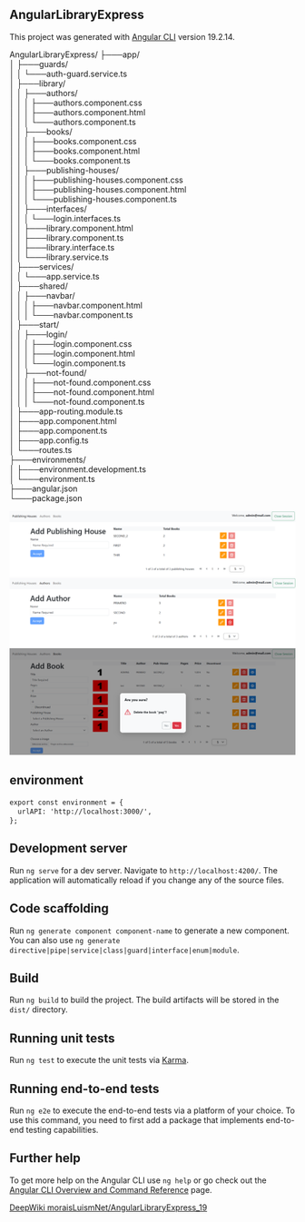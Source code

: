 ## AngularLibraryExpress
This project was generated with [Angular CLI](https://github.com/angular/angular-cli) version 19.2.14.

AngularLibraryExpress/
├───app/  
│   ├───guards/  
│   │   └───auth-guard.service.ts  
│   ├───library/  
│   │   ├───authors/  
│   │   │   ├───authors.component.css  
│   │   │   ├───authors.component.html  
│   │   │   └───authors.component.ts  
│   │   ├───books/  
│   │   │   ├───books.component.css  
│   │   │   ├───books.component.html  
│   │   │   └───books.component.ts  
│   │   ├───publishing-houses/  
│   │   │   ├───publishing-houses.component.css  
│   │   │   ├───publishing-houses.component.html  
│   │   │   └───publishing-houses.component.ts  
│   │   ├───interfaces/  
│   │   │   └───login.interfaces.ts  
│   │   ├───library.component.html  
│   │   ├───library.component.ts  
│   │   ├───library.interface.ts  
│   │   └───library.service.ts  
│   ├───services/  
│   │   └───app.service.ts  
│   ├───shared/  
│   │   ├───navbar/  
│   │   │   ├───navbar.component.html  
│   │   │   └───navbar.component.ts  
│   ├───start/  
│   │   ├───login/  
│   │   │   ├───login.component.css  
│   │   │   ├───login.component.html  
│   │   │   └───login.component.ts  
│   │   ├───not-found/  
│   │   │   ├───not-found.component.css  
│   │   │   ├───not-found.component.html  
│   │   │   └───not-found.component.ts  
│   ├───app-routing.module.ts  
│   ├───app.component.html  
│   ├───app.component.ts  
│   ├───app.config.ts  
│   └───routes.ts  
├───environments/  
│   ├───environment.development.ts  
│   └───environment.ts  
├───angular.json  
└───package.json  

![AngularLibraryExpress](img/1.png)
![AngularLibraryExpress](img/2.png)
![AngularLibraryExpress](img/3.png)


## environment

```
export const environment = {
  urlAPI: 'http://localhost:3000/',
};

```

## Development server

Run `ng serve` for a dev server. Navigate to `http://localhost:4200/`. The application will automatically reload if you change any of the source files.

## Code scaffolding

Run `ng generate component component-name` to generate a new component. You can also use `ng generate directive|pipe|service|class|guard|interface|enum|module`.

## Build

Run `ng build` to build the project. The build artifacts will be stored in the `dist/` directory.

## Running unit tests

Run `ng test` to execute the unit tests via [Karma](https://karma-runner.github.io).

## Running end-to-end tests

Run `ng e2e` to execute the end-to-end tests via a platform of your choice. To use this command, you need to first add a package that implements end-to-end testing capabilities.

## Further help

To get more help on the Angular CLI use `ng help` or go check out the [Angular CLI Overview and Command Reference](https://angular.io/cli) page.

[DeepWiki moraisLuismNet/AngularLibraryExpress_19](https://deepwiki.com/moraisLuismNet/AngularLibraryExpress_19)